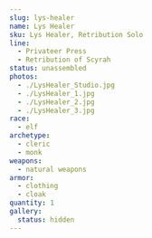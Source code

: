 ```yaml
---
slug: lys-healer
name: Lys Healer
sku: Lys Healer, Retribution Solo
line:
  - Privateer Press
  - Retribution of Scyrah
status: unassembled
photos:
  - ./LysHealer_Studio.jpg
  - ./LysHealer_1.jpg
  - ./LysHealer_2.jpg
  - ./LysHealer_3.jpg
race:
  - elf
archetype:
  - cleric
  - monk
weapons:
  - natural weapons
armor:
  - clothing
  - cloak
quantity: 1
gallery:
  status: hidden
---
```


